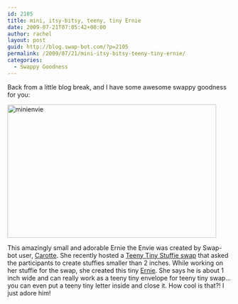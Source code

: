 ```yaml
---
id: 2105
title: mini, itsy-bitsy, teeny, tiny Ernie
date: 2009-07-21T07:05:42+00:00
author: rachel
layout: post
guid: http://blog.swap-bot.com/?p=2105
permalink: /2009/07/21/mini-itsy-bitsy-teeny-tiny-ernie/
categories:
  - Swappy Goodness
---
```

Back from a little blog break, and I have some awesome swappy goodness for you:

[  <img src="http://blog.swap-bot.com/wp-content/uploads/2009/07/minienvie.jpg" alt="minienvie" title="minienvie" width="470" height="300" class="alignnone size-full wp-image-2106" />](http://www.flickr.com/photos/carotte/3738821373/)

This amazingly small and adorable Ernie the Envie was created by Swap-bot user, [Carotte](http://www.swap-bot.com/user:Carotte). She recently hosted a [Teeny Tiny Stuffie swap](http://www.swap-bot.com/swap/show/40417) that asked the participants to create stuffies smaller than 2 inches. While working on her stuffie for the swap, she created this tiny [Ernie](http://www.flickr.com/photos/carotte/3738821373/). She says he is about 1 inch wide and can really work as a teeny tiny envelope for teeny tiny swap&#8230; you can even put a teeny tiny letter inside and close it. How cool is that?! I just adore him!